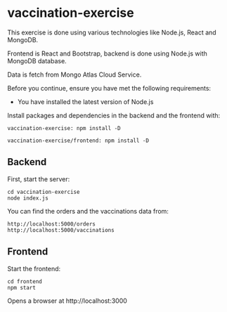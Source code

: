 # vaccination-exercise
This exercise is done using various technologies like Node.js, React and MongoDB.

Frontend is React and Bootstrap, backend is done using  Node.js with MongoDB database.

Data is fetch from  Mongo Atlas Cloud Service.

Before you continue, ensure you have met the following requirements:

* You have installed the latest version of Node.js

Install packages and dependencies in the backend and the frontend with:

    vaccination-exercise: npm install -D

    vaccination-exercise/frontend: npm install -D
## Backend
First, start the server: 

    cd vaccination-exercise
    node index.js

You can find the orders and the vaccinations data from:

    http://localhost:5000/orders
    http://localhost:5000/vaccinations

## Frontend

Start the frontend:

    cd frontend
    npm start

Opens a browser at http://localhost:3000      